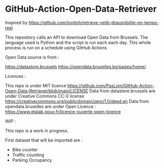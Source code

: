# GitHub-Action-Open-Data-Retriever

Inspired by https://github.com/jonitoh/retrieve-velib-disponibilite-en-temps-reel

This repository calls an API to download Open Data from Brussels. The language used is Python and the script is run each each day.  This whole process is run on a schedule using GitHub Actions

Open Data source is from : 

https://datastore.brussels
https://opendata.bruxelles.be/pages/home/


Licences : 

This repo is under MIT licence https://github.com/PasLoin/GitHub-Action-Open-Data-Retriever/blob/main/LICENSE
Data from datastore.brussels are under  Creative Commons CC-0 license https://creativecommons.org/publicdomain/zero/1.0/deed.en
Data from opendata.bruxelles are under Open Licence : https://www.etalab.gouv.fr/licence-ouverte-open-licence


WIP : 

This repo is a work in progress. 

First dataset that will be imported are : 

- Bike counter
- Traffic counting
- Parking Occupancy
